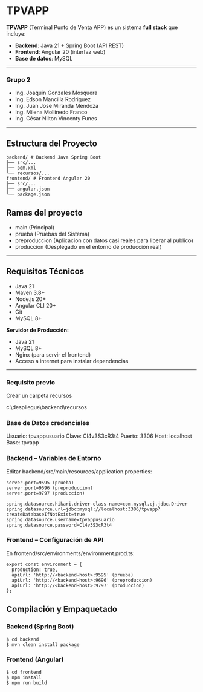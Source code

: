 # TPVAPP

**TPVAPP** (Terminal Punto de Venta APP) es un sistema **full stack** que incluye:
- **Backend**: Java 21 + Spring Boot (API REST)
- **Frontend**: Angular 20 (interfaz web)
- **Base de datos**: MySQL

---
### Grupo 2

- Ing. Joaquin Gonzales Mosquera
- Ing. Edson Mancilla Rodriguez
- Ing. Juan Jose Miranda Mendoza
- Ing. Milena Mollinedo Franco
- Ing. César Nilton Vincenty Funes

---

## Estructura del Proyecto

```
backend/ # Backend Java Spring Boot
├── src/...
├── pom.xml
└── recursos/...
frontend/ # Frontend Angular 20
├── src/...
├── angular.json
└── package.json
```

## Ramas del proyecto
- main (Principal)
- prueba (Pruebas del Sistema)
- preproduccion (Aplicacion con datos casi reales para liberar al publico)
- produccion (Desplegado en el entorno de producción real)

---

## Requisitos Técnicos

- Java 21
- Maven 3.8+
- Node.js 20+
- Angular CLI 20+
- Git
- MySQL 8+

**Servidor de Producción:**
- Java 21
- MySQL 8+
- Nginx (para servir el frontend)
- Acceso a internet para instalar dependencias

---

### Requisito previo
Crear un carpeta recursos

c:\despliegue\backend\recursos

### Base de Datos credenciales

Usuario: tpvappusuario
Clave: Cl4v3S3cR3t4
Puerto: 3306
Host: localhost
Base: tpvapp

### Backend – Variables de Entorno

Editar backend/src/main/resources/application.properties:

```
server.port=9595 (prueba)
server.port=9696 (preproduccion)
server.port=9797 (produccion)

spring.datasource.hikari.driver-class-name=com.mysql.cj.jdbc.Driver
spring.datasource.url=jdbc:mysql://localhost:3306/tpvapp?createDatabaseIfNotExist=true
spring.datasource.username=tpvappusuario
spring.datasource.password=Cl4v3S3cR3t4
```

### Frontend – Configuración de API

En frontend/src/environments/environment.prod.ts:

```
export const environment = {
  production: true,
  apiUrl: 'http://<backend-host>:9595' (prueba)
  apiUrl: 'http://<backend-host>:9696' (preproduccion)
  apiUrl: 'http://<backend-host>:9797' (produccion)
};
```

## Compilación y Empaquetado

### Backend (Spring Boot)

```
$ cd backend
$ mvn clean install package
```

### Frontend (Angular)

```
$ cd frontend
$ npm install
$ npm run build
```
